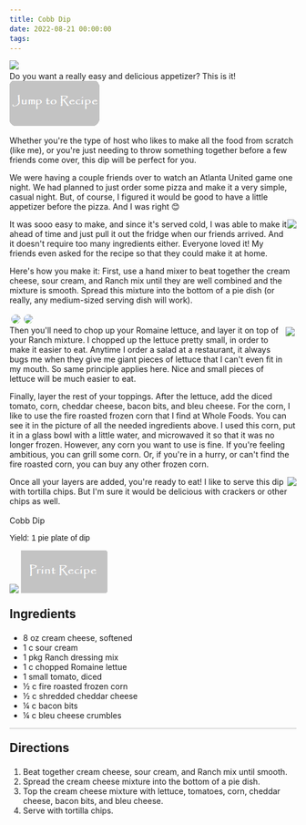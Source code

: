 ```yaml
---
title: Cobb Dip
date: 2022-08-21 00:00:00
tags:
---
```


<img class="top-image" src="/images/CobbDip5.jpg" />
<div class="post-body">
Do you want a really easy and delicious appetizer? This is it! 

<br>
<!--more-->

<a href="http://localhost:4000/2022/08/21/CobbDip/#recipejump">
<img class="jump-to-recipe" src="/images/JumpToRecipeButton.png" />
</a>

Whether you're the type of host who likes to make all the food from scratch (like me), or you're just needing to throw something together before a few friends come over, this dip will be perfect for you. 

We were having a couple friends over to watch an Atlanta United game one night. We had planned to just order some pizza and make it a very simple, casual night. But, of course, I figured it would be good to have a little appetizer before the pizza. And I was right 😊 

<div style="display:flex;">
It was sooo easy to make, and since it's served cold, I was able to make it ahead of time and just pull it out the fridge when our friends arrived. And it doesn't require too many ingredients either. Everyone loved it! My friends even asked for the recipe so that they could make it at home. 
<div>
    <img class="floating-image" src="/images/CobbDip1.jpg" />
</div>
</div>

Here's how you make it: 
First, use a hand mixer to beat together the cream cheese, sour cream, and Ranch mix until they are well combined and the mixture is smooth. Spread this mixture into the bottom of a pie dish (or really, any medium-sized serving dish will work). 
<div style="display:flex;">
    <img style="max-width:30rem; border-radius:2rem; padding:3px;" src="/images/CobbDip2.jpg" />
    <img style="max-width:30rem; border-radius:2rem; padding:3px;" src="/images/CobbDip3.jpg" />
</div>

<div style="display:flex;">
Then you'll need to chop up your Romaine lettuce, and layer it on top of your Ranch mixture. I chopped up the lettuce pretty small, in order to make it easier to eat. Anytime I order a salad at a restaurant, it always bugs me when they give me giant pieces of lettuce that I can't even fit in my mouth. So same principle applies here. Nice and small pieces of lettuce will be much easier to eat.
<div>
    <img class="floating-image" style="padding:3px;" src="/images/CobbDip4.jpg" />
</div>
</div>

Finally, layer the rest of your toppings. After the lettuce, add the diced tomato, corn, cheddar cheese, bacon bits, and bleu cheese. For the corn, I like to use the fire roasted frozen corn that I find at Whole Foods. You can see it in the picture of all the needed ingredients above. I used this corn, put it in a glass bowl with a little water, and microwaved it so that it was no longer frozen. However, any corn you want to use is fine. If you're feeling ambitious, you can grill some corn. Or, if you're in a hurry, or can't find the fire roasted corn, you can buy any other frozen corn. 

<div style="display:flex;">
Once all your layers are added, you're ready to eat! I like to serve this dip with tortilla chips. But I'm sure it would be delicious with crackers or other chips as well. 
<div>
    <img class="floating-image" src="/images/CobbDip5.jpg" />
</div>
</div>
<br>
</div>

<div id="recipejump"></div>
<div id="recipe">
    <div class="recipe-box">
        <div class="recipe-title-box">
            <div>
                <div class="recipe-title-box-title">
                    <div class="recipe-title-box-header">Cobb Dip</div>
                </div>
                <p class="recipe-title-box-title" style="font-family: Arial;">Yield: 1 pie plate of dip </p>
            </div>
            <img class="recipe-title-box-img" src="/images/CobbDip5.jpg" />
            <img 
                class="print-recipe" 
                src="/images/PrintRecipeButton.png"   
                onclick="printDIV('recipe')" />
        </div>
        <p style="font-size:150%;"><b>Ingredients</b></p>
        <ul class="post-body">
                <li>8 oz cream cheese, softened</li>
                <li>1 c sour cream</li>
                <li>1 pkg Ranch dressing mix</li>
                <li>1 c chopped Romaine lettue</li>
                <li>1 small tomato, diced</li>
                <li>½ c fire roasted frozen corn</li>
                <li>½ c shredded cheddar cheese</li>
                <li>¼ c bacon bits</li>
                <li>¼ c bleu cheese crumbles</li>
        </ul>
        <hr style="height:1px;background-color:rgb(189, 189, 189) ">
        <p style="font-size:150%;"><b>Directions</b></p>
        <ol class="post-body">
            <li>Beat together cream cheese, sour cream, and Ranch mix until smooth.</li>
            <li>Spread the cream cheese mixture into the bottom of a pie dish.</li>
            <li>Top the cream cheese mixture with lettuce, tomatoes, corn, cheddar cheese, bacon bits, and bleu cheese.</li> 
            <li>Serve with tortilla chips.</li>
        </ol> 
    </div>
</div>

<br>
